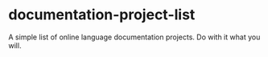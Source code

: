 # documentation-project-list
A simple list of online language documentation projects. Do with it what you will.
